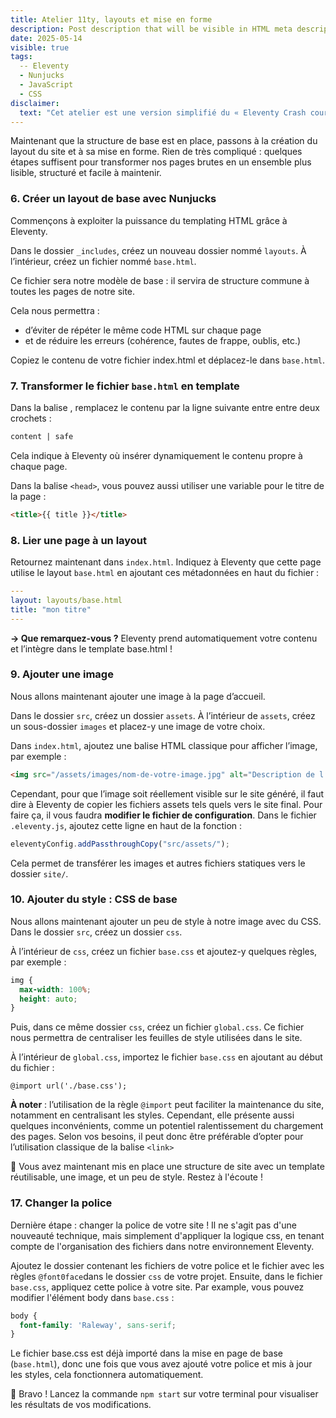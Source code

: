 ```yaml
---
title: Atelier 11ty, layouts et mise en forme
description: Post description that will be visible in HTML meta description.
date: 2025-05-14
visible: true
tags:
  -- Eleventy
  - Nunjucks
  - JavaScript
  - CSS
disclaimer:
  text: "Cet atelier est une version simplifié du « Eleventy Crash course » réalisé par Jaydan Urwin."
---
```


Maintenant que la structure de base est en place, passons à la création du layout du site et à sa mise en forme.
Rien de très compliqué : quelques étapes suffisent pour transformer nos pages brutes en un ensemble plus lisible, structuré et facile à maintenir.

### 6. Créer un layout de base avec Nunjucks

Commençons à exploiter la puissance du templating HTML grâce à Eleventy.

Dans le dossier `_includes`, créez un nouveau dossier nommé `layouts`.
À l’intérieur, créez un fichier nommé `base.html`.

Ce fichier sera notre modèle de base : il servira de structure commune à toutes les pages de notre site.

Cela nous permettra :
- d’éviter de répéter le même code HTML sur chaque page
- et de réduire les erreurs (cohérence, fautes de frappe, oublis, etc.)

Copiez le contenu de votre fichier index.html et déplacez-le dans `base.html`.

### 7. Transformer le fichier `base.html` en template

Dans la balise <body>, remplacez le contenu par la ligne suivante entre entre deux crochets :
```md
content | safe
```

Cela indique à Eleventy où insérer dynamiquement le contenu propre à chaque page.

Dans la balise `<head>`, vous pouvez aussi utiliser une variable pour le titre de la page :
```html
<title>{{ title }}</title>
```

### 8. Lier une page à un layout

Retournez maintenant dans `index.html`.
Indiquez à Eleventy que cette page utilise le layout `base.html` en ajoutant ces métadonnées en haut du fichier :
```yaml
---
layout: layouts/base.html
title: "mon titre"
---
```

**→ Que remarquez-vous ?**  Eleventy prend automatiquement votre contenu et l’intègre dans le template base.html !

### 9. Ajouter une image 

Nous allons maintenant ajouter une image à la page d’accueil.

Dans le dossier `src`, créez un dossier `assets`.
À l’intérieur de `assets`, créez un sous-dossier `images` et placez-y une image de votre choix.

Dans `index.html`, ajoutez une balise HTML classique pour afficher l’image, par exemple :
```html
<img src="/assets/images/nom-de-votre-image.jpg" alt="Description de l’image">
```

Cependant, pour que l’image soit réellement visible sur le site généré, il faut dire à Eleventy de copier les fichiers assets tels quels vers le site final. 
Pour faire ça, il vous faudra  **modifier le fichier de configuration**. Dans le fichier `.eleventy.js`, ajoutez cette ligne en haut de la fonction :

```js
eleventyConfig.addPassthroughCopy("src/assets/");
```

Cela permet de transférer les images et autres fichiers statiques vers le dossier `site/`.

### 10. Ajouter du style : CSS de base

Nous allons maintenant ajouter un peu de style à notre image avec du CSS.
Dans le dossier `src`, créez un dossier `css`.

À l’intérieur de `css`, créez un fichier `base.css` et ajoutez-y quelques règles, par exemple :

```css
img {
  max-width: 100%;
  height: auto;
}
```

Puis, dans ce même dossier `css`, créez un fichier `global.css`.
Ce fichier nous permettra de centraliser les feuilles de style utilisées dans le site.

À l’intérieur de `global.css`, importez le fichier `base.css` en ajoutant au début du fichier :

`@import url('./base.css');`

**À noter** : l’utilisation de la règle `@import` peut faciliter la maintenance du site, notamment en centralisant les styles. Cependant, elle présente aussi quelques inconvénients, comme un potentiel ralentissement du chargement des pages. Selon vos besoins, il peut donc être préférable d’opter pour l’utilisation classique de la balise `<link>` 

🎉 Vous avez maintenant mis en place une structure de site avec un template réutilisable, une image, et un peu de style. Restez à l'écoute !


### 17. Changer la police

Dernière étape : changer la police de votre site !
Il ne s'agit pas d'une nouveauté technique, mais simplement d'appliquer la logique css, en tenant compte de l'organisation des fichiers dans notre environnement Eleventy.

Ajoutez le dossier contenant les fichiers de votre police et le fichier avec les règles `@font0face`dans le dossier `css` de votre projet. 
Ensuite, dans le fichier `base.css`, appliquez cette police à votre site. Par example, vous pouvez modifier l'élément body dans `base.css` :

```css
body {
  font-family: 'Raleway', sans-serif;
}
```

Le fichier base.css est déjà importé dans la mise en page de base (`base.html`), donc une fois que vous avez ajouté votre police et mis à jour les styles, cela fonctionnera automatiquement.

🎉 Bravo ! Lancez la commande `npm start` sur votre terminal pour visualiser les résultats de vos modifications.




